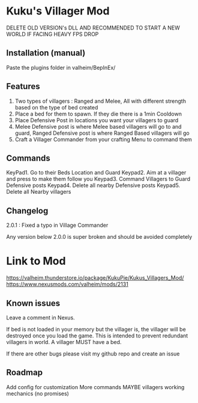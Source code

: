 # Kuku's Villager Mod
DELETE OLD VERSION's DLL AND RECOMMENDED TO START A NEW WORLD IF FACING HEAVY FPS DROP
## Installation (manual)
Paste the plugins folder in valheim/BepInEx/

## Features
1. Two types of villagers : Ranged and Melee, All with different strength based on the type of bed created
2. Place  a bed for them to spawn. If they die there is a 1min Cooldown
3. Place Defensive Post in locations you want your villagers to guard
4. Melee Defensive post is where Melee based villagers will go to and guard, Ranged Defensive post is where Ranged Based villagers will go
5. Craft a Villager Commander from your crafting Menu to command them

## Commands
KeyPad1. Go to their Beds Location and Guard
Keypad2. Aim at a villager and press to make them follow you
Keypad3. Command Villagers to Guard Defensive posts
Keypad4. Delete all nearby Defensive posts
Keypad5. Delete all Nearby villagers

## Changelog

2.0.1 : Fixed a typo in Village Commander

Any version below 2.0.0 is super broken and should be avoided completely

# Link to Mod
https://valheim.thunderstore.io/package/KukuPie/Kukus_Villagers_Mod/
https://www.nexusmods.com/valheim/mods/2131

## Known issues
Leave a comment in Nexus.


If bed is not loaded in your memory but the villager is, the villager will be destroyed once you load the game.
This is intended to prevent redundant villagers in world. A villager MUST have a bed.

If there are other bugs please visit my github repo and create an issue

## Roadmap
Add config for customization
More commands
MAYBE villagers working mechanics (no promises)

